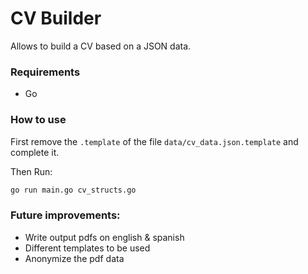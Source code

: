 # CV Builder

Allows to build a CV based on a JSON data.

### Requirements
- Go

### How to use
First remove the `.template` of the file `data/cv_data.json.template` and complete it.

Then Run:
```bash
go run main.go cv_structs.go
```

### Future improvements:
- Write output pdfs on english & spanish
- Different templates to be used
- Anonymize the pdf data